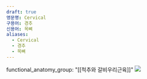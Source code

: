 ```yaml
---
draft: true
영문명: Cervical
구용어: 경추
신용어: 목뼈
aliases:
  - Cervical
  - 경추
  - 목뼈
---
```


functional_anatomy_group: "[[척추와 갈비우리근육]]"
![](https://www.theskeletalsystem.net/wp-content/uploads/2022/05/Cervical-Vertebrae-Anatomy-Labeled.jpg)

